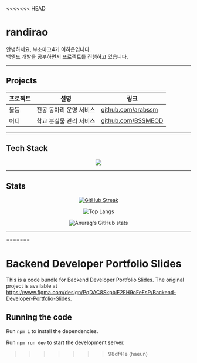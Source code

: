 <<<<<<< HEAD
# randirao

안녕하세요, 부소마고4기 이하은입니다.  
백엔드 개발을 공부하면서 프로젝트를 진행하고 있습니다.  

---

## Projects

| 프로젝트 | 설명 | 링크 |
|----------|------|------|
| 물듬 | 전공 동아리 운영 서비스 | [github.com/arabssm](https://github.com/arabssm) |
| 어디 | 학교 분실물 관리 서비스 | [github.com/BSSMEOD](https://github.com/BSSMEOD) |

---

## Tech Stack

<p align="center">
  <img src="https://skillicons.dev/icons?i=java,spring,postgresql,redis,docker,git,github,figma,notion&perline=6" />
</p>

---

## Stats

<div align="center">

<!-- 잔디 모양 -->
[![GitHub Streak](https://streak-stats.demolab.com?user=randirao&theme=tokyonight&hide_border=true)](https://git.io/streak-stats)

<!-- 언어 비중 -->
![Top Langs](https://github-readme-stats.vercel.app/api/top-langs/?username=randirao&layout=compact&theme=tokyonight&hide_border=true)

<!-- 활동 통계 -->
![Anurag's GitHub stats](https://github-readme-stats.vercel.app/api?username=randirao&show_icons=true&theme=tokyonight&hide_border=true)

</div>

---
=======

  # Backend Developer Portfolio Slides

  This is a code bundle for Backend Developer Portfolio Slides. The original project is available at https://www.figma.com/design/PqDAC8SkpblF2FH9oFeFsP/Backend-Developer-Portfolio-Slides.

  ## Running the code

  Run `npm i` to install the dependencies.

  Run `npm run dev` to start the development server.
  
>>>>>>> 98df41e (haeun)
